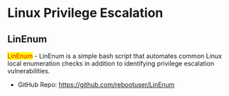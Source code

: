 # Linux Privilege Escalation

## LinEnum

<mark style="color:red;">LinEnum</mark> - LinEnum is a simple bash script that automates common Linux local enumeration checks in addition to identifying privilege escalation vulnerabilities.

* GitHub Repo: https://github.com/rebootuser/LinEnum
